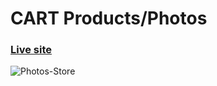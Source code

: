 # CART Products/Photos
### [Live site](https://react-photo-store.netlify.app/)
![Photos-Store](https://i.ibb.co/cgr3Y3g/test.png)

